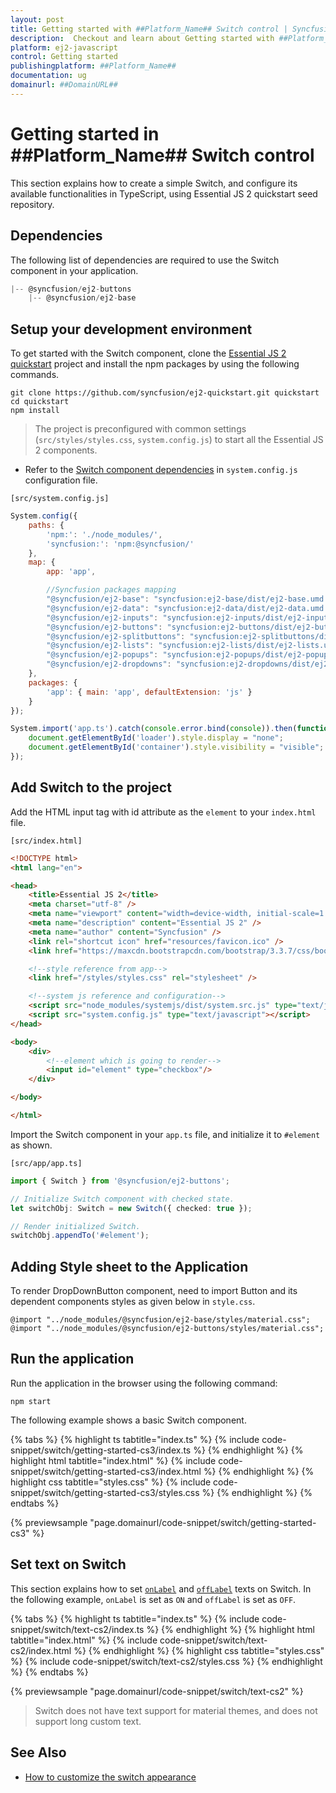 ```yaml
---
layout: post
title: Getting started with ##Platform_Name## Switch control | Syncfusion
description:  Checkout and learn about Getting started with ##Platform_Name## Switch control of Syncfusion Essential JS 2 and more details.
platform: ej2-javascript
control: Getting started 
publishingplatform: ##Platform_Name##
documentation: ug
domainurl: ##DomainURL##
---
```


# Getting started in ##Platform_Name## Switch control

This section explains how to create a simple Switch, and configure its available functionalities in TypeScript, using Essential JS 2 quickstart seed repository.

## Dependencies

The following list of dependencies are required to use the Switch component in your application.

```js
|-- @syncfusion/ej2-buttons
    |-- @syncfusion/ej2-base
```

## Setup your development environment

To get started with the Switch component, clone the [Essential JS 2 quickstart](https://github.com/syncfusion/ej2-quickstart) project and install the npm packages by using the following commands.

```
git clone https://github.com/syncfusion/ej2-quickstart.git quickstart
cd quickstart
npm install
```

> The project is preconfigured with common settings (`src/styles/styles.css`, `system.config.js`) to start all the Essential JS 2 components.

* Refer to the [Switch component dependencies](./getting-started#dependencies) in `system.config.js` configuration file.

`[src/system.config.js]`

```js
System.config({
    paths: {
        'npm:': './node_modules/',
        'syncfusion:': 'npm:@syncfusion/'
    },
    map: {
        app: 'app',

        //Syncfusion packages mapping
        "@syncfusion/ej2-base": "syncfusion:ej2-base/dist/ej2-base.umd.min.js",
        "@syncfusion/ej2-data": "syncfusion:ej2-data/dist/ej2-data.umd.min.js",
        "@syncfusion/ej2-inputs": "syncfusion:ej2-inputs/dist/ej2-inputs.umd.min.js",
        "@syncfusion/ej2-buttons": "syncfusion:ej2-buttons/dist/ej2-buttons.umd.min.js",
        "@syncfusion/ej2-splitbuttons": "syncfusion:ej2-splitbuttons/dist/ej2-splitbuttons.umd.min.js",
        "@syncfusion/ej2-lists": "syncfusion:ej2-lists/dist/ej2-lists.umd.min.js",
        "@syncfusion/ej2-popups": "syncfusion:ej2-popups/dist/ej2-popups.umd.min.js",
        "@syncfusion/ej2-dropdowns": "syncfusion:ej2-dropdowns/dist/ej2-dropdowns.umd.min.js",
    },
    packages: {
        'app': { main: 'app', defaultExtension: 'js' }
    }
});

System.import('app.ts').catch(console.error.bind(console)).then(function () {
    document.getElementById('loader').style.display = "none";
    document.getElementById('container').style.visibility = "visible";
});
```

## Add Switch to the project

Add the HTML input tag with id attribute as the `element` to your `index.html` file.

`[src/index.html]`

```html
<!DOCTYPE html>
<html lang="en">

<head>
    <title>Essential JS 2</title>
    <meta charset="utf-8" />
    <meta name="viewport" content="width=device-width, initial-scale=1.0, user-scalable=no" />
    <meta name="description" content="Essential JS 2" />
    <meta name="author" content="Syncfusion" />
    <link rel="shortcut icon" href="resources/favicon.ico" />
    <link href="https://maxcdn.bootstrapcdn.com/bootstrap/3.3.7/css/bootstrap.min.css" rel="stylesheet" />

    <!--style reference from app-->
    <link href="/styles/styles.css" rel="stylesheet" />

    <!--system js reference and configuration-->
    <script src="node_modules/systemjs/dist/system.src.js" type="text/javascript"></script>
    <script src="system.config.js" type="text/javascript"></script>
</head>

<body>
    <div>
        <!--element which is going to render-->
        <input id="element" type="checkbox"/>
    </div>

</body>

</html>
```

Import the Switch component in your `app.ts` file, and initialize it to `#element` as shown.

`[src/app/app.ts]`

```ts
import { Switch } from '@syncfusion/ej2-buttons';

// Initialize Switch component with checked state.
let switchObj: Switch = new Switch({ checked: true });

// Render initialized Switch.
switchObj.appendTo('#element');
```

## Adding Style sheet to the Application

To render DropDownButton component, need to import Button and its dependent components styles as given below in `style.css`.

```
@import "../node_modules/@syncfusion/ej2-base/styles/material.css";
@import "../node_modules/@syncfusion/ej2-buttons/styles/material.css";
```

## Run the application

Run the application in the browser using the following command:

```
npm start
```

The following example shows a basic Switch component.

{% tabs %}
{% highlight ts tabtitle="index.ts" %}
{% include code-snippet/switch/getting-started-cs3/index.ts %}
{% endhighlight %}
{% highlight html tabtitle="index.html" %}
{% include code-snippet/switch/getting-started-cs3/index.html %}
{% endhighlight %}
{% highlight css tabtitle="styles.css" %}
{% include code-snippet/switch/getting-started-cs3/styles.css %}
{% endhighlight %}
{% endtabs %}
          
{% previewsample "page.domainurl/code-snippet/switch/getting-started-cs3" %}

## Set text on Switch

This section explains how to set [`onLabel`](../api/switch/#onlabel) and [`offLabel`](../api/switch/#offlabel) texts on Switch. In the following example, `onLabel` is set as `ON` and `offLabel` is set as `OFF`.

{% tabs %}
{% highlight ts tabtitle="index.ts" %}
{% include code-snippet/switch/text-cs2/index.ts %}
{% endhighlight %}
{% highlight html tabtitle="index.html" %}
{% include code-snippet/switch/text-cs2/index.html %}
{% endhighlight %}
{% highlight css tabtitle="styles.css" %}
{% include code-snippet/switch/text-cs2/styles.css %}
{% endhighlight %}
{% endtabs %}
          
{% previewsample "page.domainurl/code-snippet/switch/text-cs2" %}

> Switch does not have text support for material themes, and does not support long custom text.

## See Also

* [How to customize the switch appearance](./how-to/customize-the-appearance-of-a-switch)
